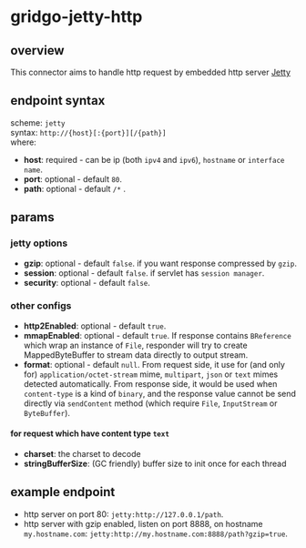 # gridgo-jetty-http

## overview
This connector aims to handle http request by embedded http server [Jetty](https://www.eclipse.org/jetty/)

## endpoint syntax
scheme: `jetty` <br/>
syntax: ` http://{host}[:{port}][/{path}] ` <br/>
where:
- **host**: required - can be ip (both `ipv4` and `ipv6`), `hostname` or `interface name`.
- **port**: optional - default `80`.
- **path**: optional - default `/*` .

## params

### jetty options
- **gzip**: optional - default `false`. if you want response compressed by `gzip`.
- **session**: optional - default `false`. if servlet has `session manager`. 
- **security**: optional - default `false`. 

### other configs
- **http2Enabled**: optional - default `true`.
- **mmapEnabled**: optional - default `true`. If response contains `BReference` which wrap an instance of `File`, responder will try to create MappedByteBuffer to stream data directly to output stream.
- **format**: optional - default `null`. From request side, it use for (and only for) `application/octet-stream` mime, `multipart`, `json` or `text` mimes detected automatically. From response side, it would be used when `content-type` is a kind of `binary`, and the response value cannot be send directly via `sendContent` method (which require `File`, `InputStream` or `ByteBuffer`).
#### for request which have content type `text`
- **charset**: the charset to decode
- **stringBufferSize**: (GC friendly) buffer size to init once for each thread 

## example endpoint
- http server on port 80: `jetty:http://127.0.0.1/path`.
- http server with gzip enabled, listen on port 8888, on hostname `my.hostname.com`: `jetty:http://my.hostname.com:8888/path?gzip=true`.
